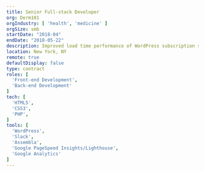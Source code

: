 ```yaml
---
title: Senior Full-stack Developer
org: Derm101
orgIndustry: [ 'health', 'medicine' ]
orgSize: smb
startDate: "2018-04"
endDate: "2018-05-22"
description: Improved load time performance of WordPress subscription site.
location: New York, NY
remote: true
defaultDisplay: false
type: contract
roles: [
  'Front-end Development',
  'Back-end Development'
]
tech: [
  'HTML5',
  'CSS3',
  'PHP',
]
tools: [
  'WordPress',
  'Slack',
  'Assembla',
  'Google PageSpeed Insights/Lighthouse',
  'Google Analytics'
]
---
```

